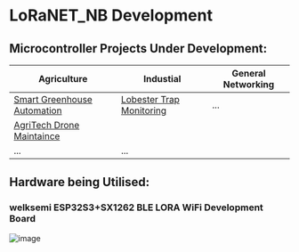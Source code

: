 # LoRaNET_NB Development

## Microcontroller Projects Under Development:

| Agriculture | Industial | General Networking | 
| ----------------------- | ----------------------- | ----------------------- |
| [Smart Greenhouse Automation](https://github.com/mikey506/LoRaNET_NB/tree/main/Agriculture/Smart%20Greenhouse%20Automation)   | [Lobester Trap Monitoring](https://github.com/mikey506/LoRaNET_NB/tree/main/Industrial/Fishing%20%26%20Aquaculture/Lobster%20Trap%20Monitoring) | ... |
| [AgriTech Drone Maintaince](https://github.com/mikey506/LoRaNET_NB/tree/main/Agriculture/Drones/AgriTech%20Drone) | | |
| ...       | ... | |

## Hardware being Utilised:

### welksemi ESP32S3+SX1262 BLE LORA WiFi Development Board

![image](https://github.com/mikey506/LoRaNET_NB/assets/13043850/9e5583f3-2247-4f1d-9dde-84d4bcb91720)


